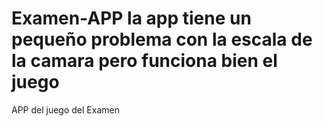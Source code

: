 # Examen-APP la app tiene un pequeño problema con la escala de la camara pero funciona bien el juego
APP del juego del Examen
